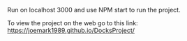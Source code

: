 Run on localhost 3000 and use NPM start to run the project. 

To view the project on the web go to this link: https://joemark1989.github.io/DocksProject/
